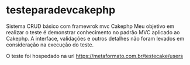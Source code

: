 # testeparadevcakephp

Sistema CRUD básico com framewrok mvc Cakephp
Meu objetivo em realizar o teste é demonstrar conhecimento no padrão MVC aplicado ao Cakephp. A interface, validações e outros detalhes não foram levados em consideração na execução do teste.

O teste foi hospedado na url https://metaformato.com.br/testecake/users
